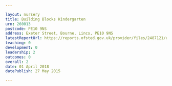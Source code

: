 ```yaml
---

layout: nursery
title: Building Blocks Kindergarten
urn: 260013
postcode: PE10 9NS
address: Exeter Street, Bourne, Lincs, PE10 9NS
latestReportUrl: https://reports.ofsted.gov.uk/provider/files/2487121/urn/260013.pdf
teaching: 0
development: 0
leadership: 2
outcomes: 0
overall: 2
date: 01 April 2018 
datePublish: 27 May 2015

---
```

